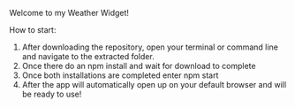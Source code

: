 Welcome to my Weather Widget!

How to start:

1. After downloading the repository, open your terminal or command line and navigate to the extracted folder.
2. Once there do an npm install and wait for download to complete
3. Once both installations are completed enter npm start
4. After the app will automatically open up on your default browser and will be ready to use!